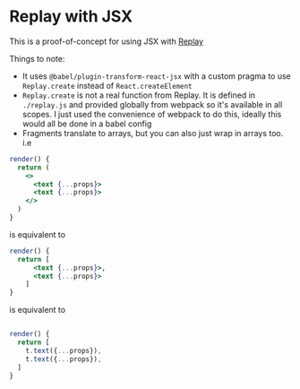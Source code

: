 # Replay with JSX

This is a proof-of-concept for using JSX with [Replay](https://github.com/edbentley/replay)

Things to note:

- It uses `@babel/plugin-transform-react-jsx` with a custom pragma to use `Replay.create` instead of `React.createElement`
- `Replay.create` is not a real function from Replay. It is defined in `./replay.js` and provided globally from webpack so it's available in all scopes. I just used the convenience of webpack to do this, ideally this would all be done in a babel config
- Fragments translate to arrays, but you can also just wrap in arrays too. i.e

```jsx
render() {
  return (
    <>
      <text {...props}>
      <text {...props}>
    </>
  )
}
```

is equivalent to

```jsx
render() {
  return [
      <text {...props}>,
      <text {...props}>
    ]
}
```

is equivalent to

```js

render() {
  return [
    t.text({...props}),
    t.text({...props}),
  ]
}
```
